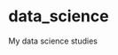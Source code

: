 # data_science
My data science studies

<script src="https://gist.github.com/khouri/4976fd3ffc4afc4e322252948727cbf7.js"></script>

